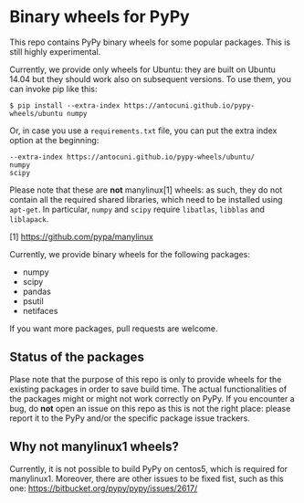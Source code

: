# Binary wheels for PyPy

This repo contains PyPy binary wheels for some popular packages. This is still highly experimental.

Currently, we provide only wheels for Ubuntu: they are built on Ubuntu 14.04 but they should work also on subsequent versions. To use them, you can invoke pip like this:

```
$ pip install --extra-index https://antocuni.github.io/pypy-wheels/ubuntu numpy
```

Or, in case you use a `requirements.txt` file, you can put the extra index option at the beginning:

```
--extra-index https://antocuni.github.io/pypy-wheels/ubuntu/
numpy
scipy
```

Please note that these are **not** manylinux[1] wheels: as such, they do not contain all the required shared libraries, which need to be installed using `apt-get`. In particular, `numpy` and `scipy` require `libatlas`, `libblas` and `liblapack`.

[1] https://github.com/pypa/manylinux

Currently, we provide binary wheels for the following packages:

- numpy
- scipy
- pandas
- psutil
- netifaces

If you want more packages, pull requests are welcome.

## Status of the packages

Plase note that the purpose of this repo is only to provide wheels for the existing packages in order to save build time. The actual functionalities of the packages might or might not work correctly on PyPy. If you encounter a bug, do **not** open an issue on this repo as this is not the right place: please report it to the PyPy and/or the specific package issue trackers.

## Why not manylinux1 wheels?

Currently, it is not possible to build PyPy on centos5, which is required for manylinux1. Moreover, there are other issues to be fixed fist, such as this one: https://bitbucket.org/pypy/pypy/issues/2617/
